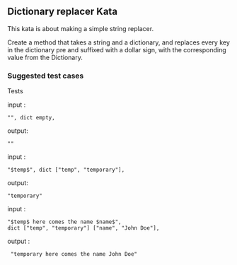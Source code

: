 ## Dictionary replacer Kata

This kata is about making a simple string replacer.

Create a method that takes a string and a dictionary, and replaces every key in the dictionary pre and suffixed with a dollar sign, with the corresponding value from the Dictionary.

### Suggested test cases

Tests

input :

    "", dict empty,

output:

    ""

input :

    "$temp$", dict ["temp", "temporary"],

output:

    "temporary"

input :

    "$temp$ here comes the name $name$",
    dict ["temp", "temporary"] ["name", "John Doe"],

output :

     "temporary here comes the name John Doe"


